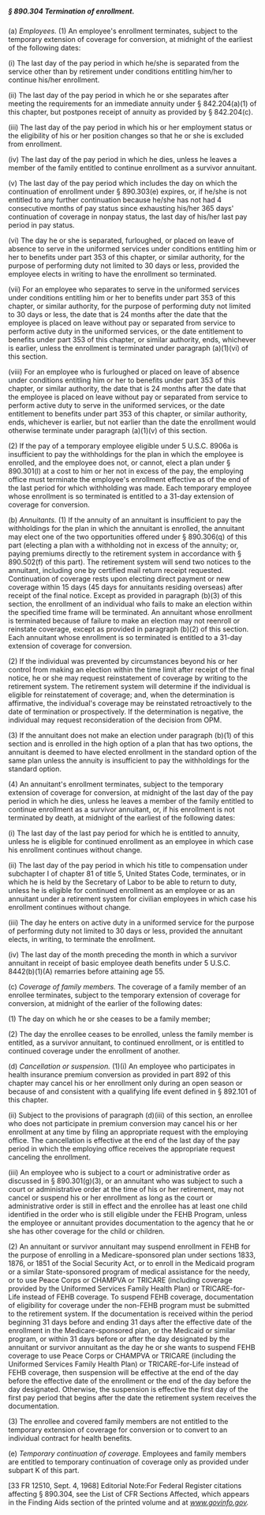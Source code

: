 ##### § 890.304 Termination of enrollment. #####

(a) *Employees.* (1) An employee's enrollment terminates, subject to the temporary extension of coverage for conversion, at midnight of the earliest of the following dates:

(i) The last day of the pay period in which he/she is separated from the service other than by retirement under conditions entitling him/her to continue his/her enrollment.

(ii) The last day of the pay period in which he or she separates after meeting the requirements for an immediate annuity under § 842.204(a)(1) of this chapter, but postpones receipt of annuity as provided by § 842.204(c).

(iii) The last day of the pay period in which his or her employment status or the eligibility of his or her position changes so that he or she is excluded from enrollment.

(iv) The last day of the pay period in which he dies, unless he leaves a member of the family entitled to continue enrollment as a survivor annuitant.

(v) The last day of the pay period which includes the day on which the continuation of enrollment under § 890.303(e) expires, or, if he/she is not entitled to any further continuation because he/she has not had 4 consecutive months of pay status since exhausting his/her 365 days' continuation of coverage in nonpay status, the last day of his/her last pay period in pay status.

(vi) The day he or she is separated, furloughed, or placed on leave of absence to serve in the uniformed services under conditions entitling him or her to benefits under part 353 of this chapter, or similar authority, for the purpose of performing duty not limited to 30 days or less, provided the employee elects in writing to have the enrollment so terminated.

(vii) For an employee who separates to serve in the uniformed services under conditions entitling him or her to benefits under part 353 of this chapter, or similar authority, for the purpose of performing duty not limited to 30 days or less, the date that is 24 months after the date that the employee is placed on leave without pay or separated from service to perform active duty in the uniformed services, or the date entitlement to benefits under part 353 of this chapter, or similar authority, ends, whichever is earlier, unless the enrollment is terminated under paragraph (a)(1)(vi) of this section.

(viii) For an employee who is furloughed or placed on leave of absence under conditions entitling him or her to benefits under part 353 of this chapter, or similar authority, the date that is 24 months after the date that the employee is placed on leave without pay or separated from service to perform active duty to serve in the uniformed services, or the date entitlement to benefits under part 353 of this chapter, or similar authority, ends, whichever is earlier, but not earlier than the date the enrollment would otherwise terminate under paragraph (a)(1)(v) of this section.

(2) If the pay of a temporary employee eligible under 5 U.S.C. 8906a is insufficient to pay the withholdings for the plan in which the employee is enrolled, and the employee does not, or cannot, elect a plan under § 890.301(l) at a cost to him or her not in excess of the pay, the employing office must terminate the employee's enrollment effective as of the end of the last period for which withholding was made. Each temporary employee whose enrollment is so terminated is entitled to a 31-day extension of coverage for conversion.

(b) *Annuitants.* (1) If the annuity of an annuitant is insufficient to pay the withholdings for the plan in which the annuitant is enrolled, the annuitant may elect one of the two opportunities offered under § 890.306(q) of this part (electing a plan with a withholding not in excess of the annuity; or, paying premiums directly to the retirement system in accordance with § 890.502(f) of this part). The retirement system will send two notices to the annuitant, including one by certified mail return receipt requested. Continuation of coverage rests upon electing direct payment or new coverage within 15 days (45 days for annuitants residing overseas) after receipt of the final notice. Except as provided in paragraph (b)(3) of this section, the enrollment of an individual who fails to make an election within the specified time frame will be terminated. An annuitant whose enrollment is terminated because of failure to make an election may not reenroll or reinstate coverage, except as provided in paragraph (b)(2) of this section. Each annuitant whose enrollment is so terminated is entitled to a 31-day extension of coverage for conversion.

(2) If the individual was prevented by circumstances beyond his or her control from making an election within the time limit after receipt of the final notice, he or she may request reinstatement of coverage by writing to the retirement system. The retirement system will determine if the individual is eligible for reinstatement of coverage; and, when the determination is affirmative, the individual's coverage may be reinstated retroactively to the date of termination or prospectively. If the determination is negative, the individual may request reconsideration of the decision from OPM.

(3) If the annuitant does not make an election under paragraph (b)(1) of this section and is enrolled in the high option of a plan that has two options, the annuitant is deemed to have elected enrollment in the standard option of the same plan unless the annuity is insufficient to pay the withholdings for the standard option.

(4) An annuitant's enrollment terminates, subject to the temporary extension of coverage for conversion, at midnight of the last day of the pay period in which he dies, unless he leaves a member of the family entitled to continue enrollment as a survivor annuitant, or, if his enrollment is not terminated by death, at midnight of the earliest of the following dates:

(i) The last day of the last pay period for which he is entitled to annuity, unless he is eligible for continued enrollment as an employee in which case his enrollment continues without change.

(ii) The last day of the pay period in which his title to compensation under subchapter I of chapter 81 of title 5, United States Code, terminates, or in which he is held by the Secretary of Labor to be able to return to duty, unless he is eligible for continued enrollment as an employee or as an annuitant under a retirement system for civilian employees in which case his enrollment continues without change.

(iii) The day he enters on active duty in a uniformed service for the purpose of performing duty not limited to 30 days or less, provided the annuitant elects, in writing, to terminate the enrollment.

(iv) The last day of the month preceding the month in which a survivor annuitant in receipt of basic employee death benefits under 5 U.S.C. 8442(b)(1)(A) remarries before attaining age 55.

(c) *Coverage of family members.* The coverage of a family member of an enrollee terminates, subject to the temporary extension of coverage for conversion, at midnight of the earlier of the following dates:

(1) The day on which he or she ceases to be a family member;

(2) The day the enrollee ceases to be enrolled, unless the family member is entitled, as a survivor annuitant, to continued enrollment, or is entitled to continued coverage under the enrollment of another.

(d) *Cancellation or suspension.* (1)(i) An employee who participates in health insurance premium conversion as provided in part 892 of this chapter may cancel his or her enrollment only during an open season or because of and consistent with a qualifying life event defined in § 892.101 of this chapter.

(ii) Subject to the provisions of paragraph (d)(iii) of this section, an enrollee who does not participate in premium conversion may cancel his or her enrollment at any time by filing an appropriate request with the employing office. The cancellation is effective at the end of the last day of the pay period in which the employing office receives the appropriate request canceling the enrollment.

(iii) An employee who is subject to a court or administrative order as discussed in § 890.301(g)(3), or an annuitant who was subject to such a court or administrative order at the time of his or her retirement, may not cancel or suspend his or her enrollment as long as the court or administrative order is still in effect and the enrollee has at least one child identified in the order who is still eligible under the FEHB Program, unless the employee or annuitant provides documentation to the agency that he or she has other coverage for the child or children.

(2) An annuitant or survivor annuitant may suspend enrollment in FEHB for the purpose of enrolling in a Medicare-sponsored plan under sections 1833, 1876, or 1851 of the Social Security Act, or to enroll in the Medicaid program or a similar State-sponsored program of medical assistance for the needy, or to use Peace Corps or CHAMPVA or TRICARE (including coverage provided by the Uniformed Services Family Health Plan) or TRICARE-for-Life instead of FEHB coverage. To suspend FEHB coverage, documentation of eligibility for coverage under the non-FEHB program must be submitted to the retirement system. If the documentation is received within the period beginning 31 days before and ending 31 days after the effective date of the enrollment in the Medicare-sponsored plan, or the Medicaid or similar program, or within 31 days before or after the day designated by the annuitant or survivor annuitant as the day he or she wants to suspend FEHB coverage to use Peace Corps or CHAMPVA or TRICARE (including the Uniformed Services Family Health Plan) or TRICARE-for-Life instead of FEHB coverage, then suspension will be effective at the end of the day before the effective date of the enrollment or the end of the day before the day designated. Otherwise, the suspension is effective the first day of the first pay period that begins after the date the retirement system receives the documentation.

(3) The enrollee and covered family members are not entitled to the temporary extension of coverage for conversion or to convert to an individual contract for health benefits.

(e) *Temporary continuation of coverage.* Employees and family members are entitled to temporary continuation of coverage only as provided under subpart K of this part.

[33 FR 12510, Sept. 4, 1968] Editorial Note:For Federal Register citations affecting § 890.304, see the List of CFR Sections Affected, which appears in the Finding Aids section of the printed volume and at *www.govinfo.gov.*